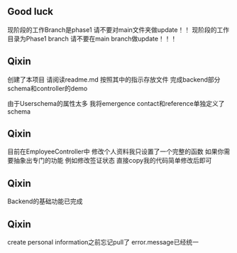 ## Good luck
现阶段的工作Branch是phase1 请不要对main文件夹做update！！
现阶段的工作目录为Phase1 branch 请不要在main branch做update！！！

## Qixin 
创建了本项目 请阅读readme.md 按照其中的指示存放文件
完成backend部分schema和controller的demo

由于Userschema的属性太多 我将emergence contact和reference单独定义了schema

## Qixin
目前在EmployeeController中 修改个人资料我只设置了一个完整的函数 如果你需要抽象出专门的功能 例如修改签证状态 直接copy我的代码简单修改后即可

## Qixin
Backend的基础功能已完成

## Qixin
create personal information之前忘记pull了
error.message已经统一